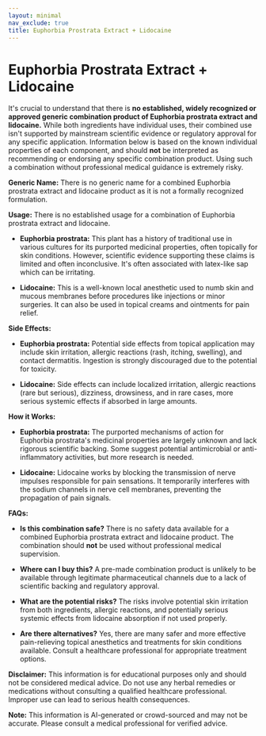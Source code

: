 ```yaml
---
layout: minimal
nav_exclude: true
title: Euphorbia Prostrata Extract + Lidocaine
---
```


# Euphorbia Prostrata Extract + Lidocaine

It's crucial to understand that there is **no established, widely recognized or approved generic combination product of Euphorbia prostrata extract and lidocaine.**  While both ingredients have individual uses, their combined use isn't supported by mainstream scientific evidence or regulatory approval for any specific application.  Information below is based on the known individual properties of each component, and should **not** be interpreted as recommending or endorsing any specific combination product.  Using such a combination without professional medical guidance is extremely risky.

**Generic Name:**  There is no generic name for a combined Euphorbia prostrata extract and lidocaine product as it is not a formally recognized formulation.

**Usage:** There is no established usage for a combination of Euphorbia prostrata extract and lidocaine.

* **Euphorbia prostrata:**  This plant has a history of traditional use in various cultures for its purported medicinal properties, often topically for skin conditions. However, scientific evidence supporting these claims is limited and often inconclusive.  It's often associated with latex-like sap which can be irritating.

* **Lidocaine:** This is a well-known local anesthetic used to numb skin and mucous membranes before procedures like injections or minor surgeries.  It can also be used in topical creams and ointments for pain relief.

**Side Effects:**

* **Euphorbia prostrata:** Potential side effects from topical application may include skin irritation, allergic reactions (rash, itching, swelling), and contact dermatitis. Ingestion is strongly discouraged due to the potential for toxicity.

* **Lidocaine:** Side effects can include localized irritation, allergic reactions (rare but serious), dizziness, drowsiness, and in rare cases, more serious systemic effects if absorbed in large amounts.

**How it Works:**

* **Euphorbia prostrata:** The purported mechanisms of action for Euphorbia prostrata's medicinal properties are largely unknown and lack rigorous scientific backing.  Some suggest potential antimicrobial or anti-inflammatory activities, but more research is needed.

* **Lidocaine:** Lidocaine works by blocking the transmission of nerve impulses responsible for pain sensations.  It temporarily interferes with the sodium channels in nerve cell membranes, preventing the propagation of pain signals.

**FAQs:**

* **Is this combination safe?**  There is no safety data available for a combined Euphorbia prostrata extract and lidocaine product.  The combination should **not** be used without professional medical supervision.

* **Where can I buy this?**  A pre-made combination product is unlikely to be available through legitimate pharmaceutical channels due to a lack of scientific backing and regulatory approval.

* **What are the potential risks?**  The risks involve potential skin irritation from both ingredients, allergic reactions, and potentially serious systemic effects from lidocaine absorption if not used properly.

* **Are there alternatives?**  Yes, there are many safer and more effective pain-relieving topical anesthetics and treatments for skin conditions available. Consult a healthcare professional for appropriate treatment options.

**Disclaimer:** This information is for educational purposes only and should not be considered medical advice.  Do not use any herbal remedies or medications without consulting a qualified healthcare professional.  Improper use can lead to serious health consequences.


**Note:** This information is AI-generated or crowd-sourced and may not be accurate. Please consult a medical professional for verified advice.